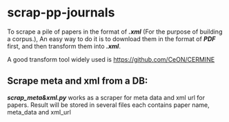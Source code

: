 # scrap-pp-journals

To scrape a pile of papers in the format of ***.xml*** (For the purpose of building a corpus.), An easy way to do it is to download them in the format of ***PDF*** first, and then transform them into ***.xml***.

A good transform tool widely used is https://github.com/CeON/CERMINE

## Scrape meta and xml from a DB:
***scrap_meta&xml.py*** works as a scraper for meta data and xml url for papers. Result will be stored in several files each contains paper name, meta_data and xml_url
